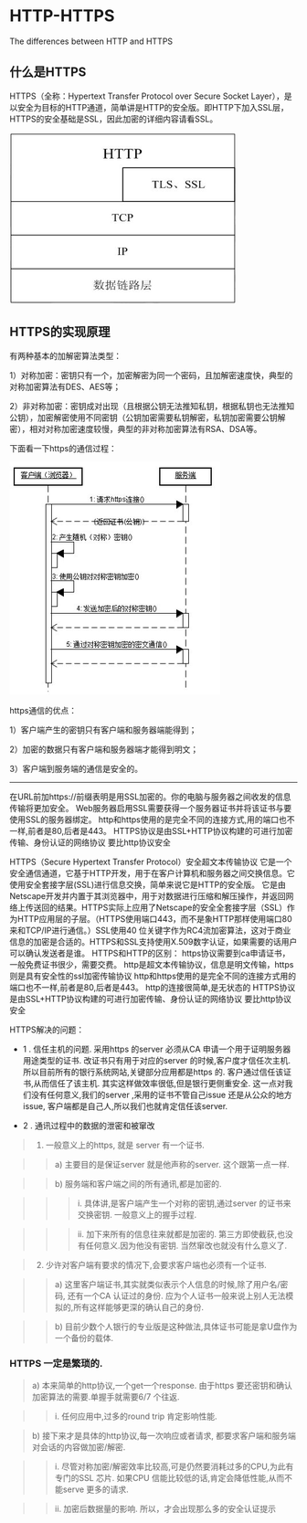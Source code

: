 # HTTP-HTTPS

The differences between HTTP and HTTPS

## 什么是HTTPS

HTTPS（全称：Hypertext Transfer Protocol over Secure Socket Layer），是以安全为目标的HTTP通道，简单讲是HTTP的安全版。即HTTP下加入SSL层，HTTPS的安全基础是SSL，因此加密的详细内容请看SSL。

![](https://github.com/DesperadoH/Articles/raw/master/imgs/HTTP-HTTPS/1.jpg)

## HTTPS的实现原理

有两种基本的加解密算法类型：

1）对称加密：密钥只有一个，加密解密为同一个密码，且加解密速度快，典型的对称加密算法有DES、AES等；

2）非对称加密：密钥成对出现（且根据公钥无法推知私钥，根据私钥也无法推知公钥），加密解密使用不同密钥（公钥加密需要私钥解密，私钥加密需要公钥解密），相对对称加密速度较慢，典型的非对称加密算法有RSA、DSA等。

下面看一下https的通信过程：

![](https://github.com/DesperadoH/Articles/raw/master/imgs/HTTP-HTTPS/2.jpg)

https通信的优点：

1）客户端产生的密钥只有客户端和服务器端能得到；

2）加密的数据只有客户端和服务器端才能得到明文；

3）客户端到服务端的通信是安全的。

--------

在URL前加https://前缀表明是用SSL加密的。你的电脑与服务器之间收发的信息传输将更加安全。 Web服务器启用SSL需要获得一个服务器证书并将该证书与要使用SSL的服务器绑定。 http和https使用的是完全不同的连接方式,用的端口也不一样,前者是80,后者是443。
HTTPS协议是由SSL+HTTP协议构建的可进行加密传输、身份认证的网络协议 
要比http协议安全

HTTPS（Secure Hypertext Transfer Protocol）安全超文本传输协议
它是一个安全通信通道，它基于HTTP开发，用于在客户计算机和服务器之间交换信息。它使用安全套接字层(SSL)进行信息交换，简单来说它是HTTP的安全版。
它是由Netscape开发并内置于其浏览器中，用于对数据进行压缩和解压操作，并返回网络上传送回的结果。HTTPS实际上应用了Netscape的安全全套接字层（SSL）作为HTTP应用层的子层。（HTTPS使用端口443，而不是象HTTP那样使用端口80来和TCP/IP进行通信。）SSL使用40 位关键字作为RC4流加密算法，这对于商业信息的加密是合适的。HTTPS和SSL支持使用X.509数字认证，如果需要的话用户可以确认发送者是谁。
HTTPS和HTTP的区别：
https协议需要到ca申请证书，一般免费证书很少，需要交费。
http是超文本传输协议，信息是明文传输，https 则是具有安全性的ssl加密传输协议
http和https使用的是完全不同的连接方式用的端口也不一样,前者是80,后者是443。
http的连接很简单,是无状态的
HTTPS协议是由SSL+HTTP协议构建的可进行加密传输、身份认证的网络协议 要比http协议安全

HTTPS解决的问题：

* 1 . 信任主机的问题. 采用https 的server 必须从CA 申请一个用于证明服务器用途类型的证书. 改证书只有用于对应的server 的时候,客户度才信任次主机. 所以目前所有的银行系统网站,关键部分应用都是https 的. 客户通过信任该证书,从而信任了该主机. 其实这样做效率很低,但是银行更侧重安全. 这一点对我们没有任何意义,我们的server ,采用的证书不管自己issue 还是从公众的地方issue, 客户端都是自己人,所以我们也就肯定信任该server.

* 2 . 通讯过程中的数据的泄密和被窜改

> 1. 一般意义上的https, 就是 server 有一个证书.

>> a) 主要目的是保证server 就是他声称的server. 这个跟第一点一样.

>> b) 服务端和客户端之间的所有通讯,都是加密的.

>>> i. 具体讲,是客户端产生一个对称的密钥,通过server 的证书来交换密钥. 一般意义上的握手过程.

>>> ii. 加下来所有的信息往来就都是加密的. 第三方即使截获,也没有任何意义.因为他没有密钥. 当然窜改也就没有什么意义了.

> 2. 少许对客户端有要求的情况下,会要求客户端也必须有一个证书.

>> a) 这里客户端证书,其实就类似表示个人信息的时候,除了用户名/密码, 还有一个CA 认证过的身份. 应为个人证书一般来说上别人无法模拟的,所有这样能够更深的确认自己的身份.

>> b) 目前少数个人银行的专业版是这种做法,具体证书可能是拿U盘作为一个备份的载体.

### HTTPS 一定是繁琐的.

> a) 本来简单的http协议,一个get一个response. 由于https 要还密钥和确认加密算法的需要.单握手就需要6/7 个往返.

>> i. 任何应用中,过多的round trip 肯定影响性能.

> b) 接下来才是具体的http协议,每一次响应或者请求, 都要求客户端和服务端对会话的内容做加密/解密.

>> i. 尽管对称加密/解密效率比较高,可是仍然要消耗过多的CPU,为此有专门的SSL 芯片. 如果CPU 信能比较低的话,肯定会降低性能,从而不能serve 更多的请求.

>> ii. 加密后数据量的影响. 所以，才会出现那么多的安全认证提示

